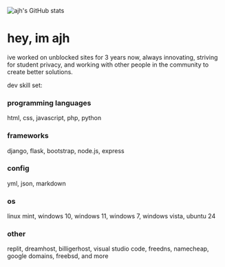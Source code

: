 ![ajh's GitHub stats](https://github-readme-stats.vercel.app/api?username=its-ajh&show_icons=true&theme=blue-green)

# hey, im ajh
ive worked on unblocked sites for 3 years now, always innovating, striving for student privacy, and working with other people in the community to create better solutions.

dev skill set:
### programming languages
html, css, javascript, php, python

### frameworks
django, flask, bootstrap, node.js, express

### config
yml, json, markdown

### os
linux mint, windows 10, windows 11, windows 7, windows vista, ubuntu 24

### other
replit, dreamhost, billigerhost, visual studio code, freedns, namecheap, google domains, freebsd, and more
